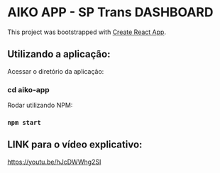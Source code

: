 # AIKO APP - SP Trans DASHBOARD

This project was bootstrapped with [Create React App](https://github.com/facebook/create-react-app).

## Utilizando a aplicação:

Acessar o diretório da aplicação:

### cd aiko-app

Rodar utilizando NPM:
### `npm start`

## LINK para o vídeo explicativo:
https://youtu.be/hJcDWWhg2SI
